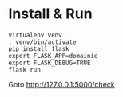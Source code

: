 # Install & Run

    virtualenv venv
    . venv/bin/activate
    pip install flask
    export FLASK_APP=domainie
    export FLASK_DEBUG=TRUE
    flask run

Goto http://127.0.0.1:5000/check

